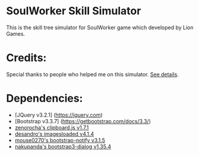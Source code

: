 # SoulWorker Skill Simulator
This is the skill tree simulator for SoulWorker game which developed by Lion Games.

# Credits:
Special thanks to people who helped me on this simulator. [See details](https://leayal.github.io/swskillsimu/).

# Dependencies:
- [JQuery v3.2.1] (https://jquery.com)
- [Bootstrap v3.3.7] (https://getbootstrap.com/docs/3.3/)
- [zenorocha's clipboard.js v1.7.1](https://github.com/zenorocha/clipboard.js)
- [desandro's imagesloaded v4.1.4](https://github.com/desandro/imagesloaded)
- [mouse0270's bootstrap-notify v3.1.5](https://github.com/mouse0270/bootstrap-notify)
- [nakupanda's bootstrap3-dialog v1.35.4](https://github.com/nakupanda/bootstrap3-dialog)